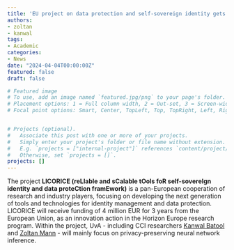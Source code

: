 ```yaml
---
title: 'EU project on data protection and self-sovereign identity gets funding'
authors:
- zoltan
- kanwal 
tags:
- Academic
categories:
- News
date: "2024-04-04T00:00:00Z"
featured: false
draft: false

# Featured image
# To use, add an image named `featured.jpg/png` to your page's folder.
# Placement options: 1 = Full column width, 2 = Out-set, 3 = Screen-width
# Focal point options: Smart, Center, TopLeft, Top, TopRight, Left, Right, BottomLeft, Bottom, BottomRight


# Projects (optional).
#   Associate this post with one or more of your projects.
#   Simply enter your project's folder or file name without extension.
#   E.g. `projects = ["internal-project"]` references `content/project/deep-learning/index.md`.
#   Otherwise, set `projects = []`.
projects: []
---
```


The project **LICORICE (reLIable and sCalable tOols foR self-sovereIgn identity and data proteCtion framEwork)** is a pan-European cooperation of research and industry players, focusing on developing the next generation of tools and technologies for identity management and data protection.
LICORICE will receive funding of 4 million EUR for 3 years from the European Union, as an innovation action in the Horizon Europe research program.
Within the project, UvA - including CCI researchers [Kanwal Batool](https://cci-research.nl/author/kanwal-batool/) and [Zoltan Mann](https://cci-research.nl/author/zoltan-mann/) - will mainly focus on privacy-preserving neural network inference.
